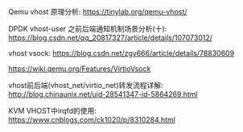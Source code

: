 
Qemu vhost 原理分析: https://tinylab.org/qemu-vhost/

DPDK vhost-user 之前后端通知机制场景分析(十): https://blog.csdn.net/qq_20817327/article/details/107073012/


vhost vsock: https://blog.csdn.net/zgy666/article/details/78830609

https://wiki.qemu.org/Features/VirtioVsock

vhost前后端(vhost_net/virtio_net)转发流程详解: http://blog.chinaunix.net/uid-28541347-id-5864269.html

KVM VHOST中irqfd的使用: https://www.cnblogs.com/ck1020/p/8310284.html

